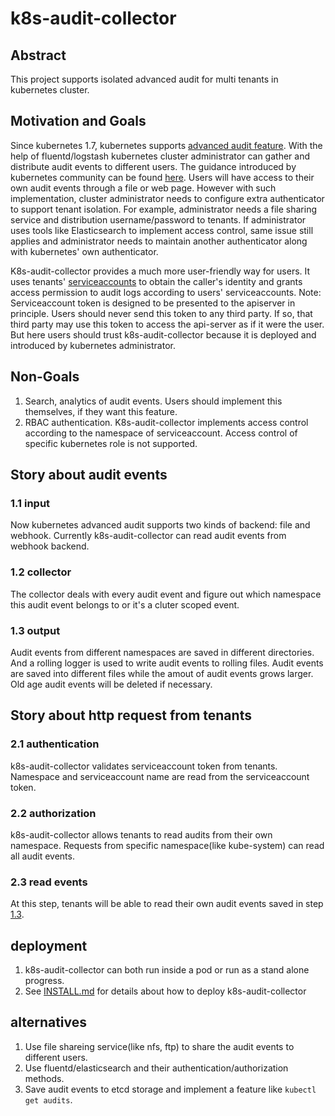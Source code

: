 # k8s-audit-collector

## Abstract
This project supports isolated advanced audit for multi tenants in kubernetes cluster.

## Motivation and Goals
Since kubernetes 1.7, kubernetes supports [advanced audit feature](https://kubernetes.io/docs/tasks/debug-application-cluster/audit/). With the help of fluentd/logstash kubernetes cluster administrator can gather and distribute audit events to different users. The guidance introduced by kubernetes community can be found [here](https://kubernetes.io/docs/tasks/debug-application-cluster/audit/#log-collector-examples). Users will have access to their own audit events through a file or web page. However with such implementation, cluster administrator needs to configure extra authenticator to support tenant isolation. For example, administrator needs a file sharing service and distribution username/password to tenants. If administrator uses tools like Elasticsearch to implement access control, same issue still applies and administrator needs to maintain another authenticator along with kubernetes' own authenticator.

K8s-audit-collector provides a much more user-friendly way for users. It uses tenants' [serviceaccounts](https://kubernetes.io/docs/admin/service-accounts-admin/) to obtain the caller's identity and grants access permission to audit logs according to users' serviceaccounts.
Note: Serviceaccount token is designed to be presented to the apiserver in principle. Users should never send this token to any third party. If so, that third party may use this token to access the api-server as if it were the user. But here users should trust k8s-audit-collector because it is deployed and introduced by kubernetes administrator.

## Non-Goals
1. Search, analytics of audit events. Users should implement this themselves, if they want this feature.
2. RBAC authentication. K8s-audit-collector implements access control according to the namespace of serviceaccount. Access control of specific kubernetes role is not supported.


## Story about audit events
### 1.1 input
Now kubernetes advanced audit supports two kinds of backend: file and webhook. Currently k8s-audit-collector can read audit events from webhook backend.
### 1.2 collector
The collector deals with every audit event and figure out which namespace this audit event belongs to or it's a cluter scoped event.
### 1.3 output
Audit events from different namespaces are saved in different directories. And a rolling logger is used to write audit events to rolling files. Audit events are saved into different files while the amout of audit events grows larger. Old age audit events will be deleted if necessary.

## Story about http request from tenants
### 2.1 authentication
k8s-audit-collector validates serviceaccount token from tenants. Namespace and serviceaccount name are read from the serviceaccount token.
### 2.2 authorization
k8s-audit-collector allows tenants to read audits from their own namespace. Requests from specific namespace(like kube-system) can read all audit events.
### 2.3 read events
At this step, tenants will be able to read their own audit events saved in step [1.3](#13-output).

## deployment
1. k8s-audit-collector can both run inside a pod or run as a stand alone progress.
2. See [INSTALL.md](INSTALL.md) for details about how to deploy k8s-audit-collector

## alternatives
1. Use file shareing service(like nfs, ftp) to share the audit events to different users.
2. Use fluentd/elasticsearch and their authentication/authorization methods.
3. Save audit events to etcd storage and implement a feature like `kubectl get audits`.
